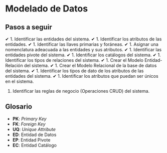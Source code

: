 # Modelado de Datos

## Pasos a seguir

✔ 1. Identificar las entidades del sistema.
✔ 1. Identificar los atributos de las entidades.
✔ 1. Identificar las llaves primarias y foráneas.
✔ 1. Asignar una nomenclatura adeacuada a las entidades y sus atributos.
✔ 1. Identificar las entidades pivote del sistema.
✔ 1. Identificar los catálogos del sistema.
✔ 1. Identificar los tipos de relaciones del sistema.
✔ 1. Crear el Modelo Entidad-Relación del sistema.
✔ 1. Crear el Modelo Relacional de la base de datos del sistema.
✔ 1. Identificar los tipos de dato de los atributos de las entidades del sistema.
✔ 1. Identificar los atributos que puedan ser únicos en el sistema.
 
 1. Identificar las reglas de negocio (Operaciones CRUD) del sistema.

 ## Glosario
 
- **PK**: _Primary Key_
- **FK**: _Foreign Key_
- **UQ**: _Unique Attribute_
- **ED**: Entidad de Datos
- **EP**: Entidad Pivote 
- **EC**: Entidad Catálogo
